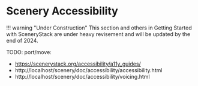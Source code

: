 # Scenery Accessibility

!!! warning "Under Construction"
    This section and others in Getting Started with SceneryStack are under heavy revisement
    and will be updated by the end of 2024.

TODO: port/move:

- https://scenerystack.org/accessibility/a11y_guides/
- http://localhost/scenery/doc/accessibility/accessibility.html
- http://localhost/scenery/doc/accessibility/voicing.html
